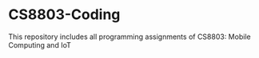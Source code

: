 # CS8803-Coding
This repository includes all programming assignments of CS8803: Mobile Computing and IoT
